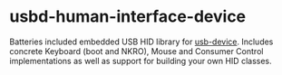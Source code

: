 # usbd-human-interface-device
Batteries included embedded USB HID library for [usb-device](https://crates.io/crates/usb-device). Includes concrete
Keyboard (boot and NKRO), Mouse and Consumer Control implementations as well as support for building your own HID classes.
